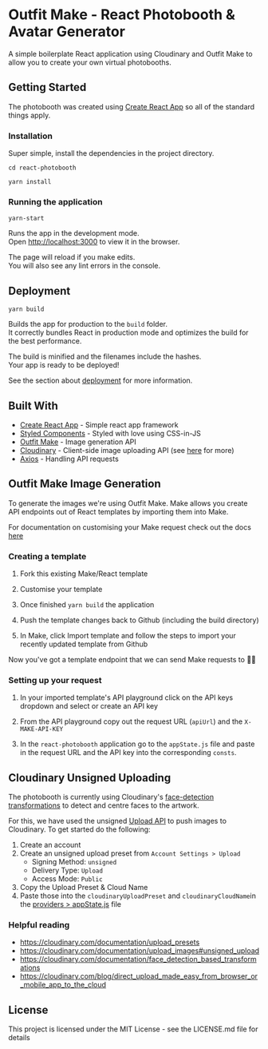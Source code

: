 # Outfit Make - React Photobooth & Avatar Generator

A simple boilerplate React application using Cloudinary and Outfit Make to allow you to create your own virtual photobooths.

## Getting Started

The photobooth was created using [Create React App](https://github.com/facebook/create-react-app) so all of the standard things apply.

### Installation

Super simple, install the dependencies in the project directory.

```
cd react-photobooth
```

```
yarn install
```

### Running the application

```
yarn-start
```

Runs the app in the development mode.<br />
Open [http://localhost:3000](http://localhost:3000) to view it in the browser.

The page will reload if you make edits.<br />
You will also see any lint errors in the console.

## Deployment

```
yarn build
```

Builds the app for production to the `build` folder.<br />
It correctly bundles React in production mode and optimizes the build for the best performance.

The build is minified and the filenames include the hashes.<br />
Your app is ready to be deployed!

See the section about [deployment](https://facebook.github.io/create-react-app/docs/deployment) for more information.

## Built With

- [Create React App](https://github.com/facebook/create-react-app) - Simple react app framework
- [Styled Components](https://styled-components.com/) - Styled with love using CSS-in-JS
- [Outfit Make](https://make.cm/) - Image generation API
- [Cloudinary](https://cloudinary.com/) - Client-side image uploading API (see [here](#cloudinary-unsigned-uploading) for more)
- [Axios](https://github.com/axios/axios) - Handling API requests

## Outfit Make Image Generation

To generate the images we're using Outfit Make. Make allows you create API endpoints out of React templates by importing them into Make.

For documentation on customising your Make request check out the docs [here](https://docs.make.cm/api-reference/make-asset)

### Creating a template

1. Fork this existing Make/React template

2. Customise your template

3. Once finished `yarn build` the application

4. Push the template changes back to Github (including the build directory)

5. In Make, click Import template and follow the steps to import your recently updated template from Github

Now you've got a template endpoint that we can send Make requests to 🚀🚀

### Setting up your request

1. In your imported template's API playground click on the API keys dropdown and select or create an API key

2. From the API playground copy out the request URL (`apiUrl`) and the `X-MAKE-API-KEY`

3. In the `react-photobooth` application go to the `appState.js` file and paste in the request URL and the API key into the corresponding `consts`.

## Cloudinary Unsigned Uploading

The photobooth is currently using Cloudinary's [face-detection transformations](https://cloudinary.com/documentation/javascript_image_and_video_upload) to detect and centre faces to the artwork.

For this, we have used the unsigned [Upload API](https://cloudinary.com/documentation/upload_images#unsigned_upload) to push images to Cloudinary. To get started do the following:

1. Create an account
2. Create an unsigned upload preset from `Account Settings > Upload`
   - Signing Method: `unsigned`
   - Delivery Type: `Upload`
   - Access Mode: `Public`
3. Copy the Upload Preset & Cloud Name
4. Paste those into the `cloudinaryUploadPreset` and `cloudinaryCloudName`in the [providers > appState.js](/src/providers/appState.js) file

### Helpful reading

- https://cloudinary.com/documentation/upload_presets
- https://cloudinary.com/documentation/upload_images#unsigned_upload
- https://cloudinary.com/documentation/face_detection_based_transformations
- https://cloudinary.com/blog/direct_upload_made_easy_from_browser_or_mobile_app_to_the_cloud

## License

This project is licensed under the MIT License - see the LICENSE.md file for details
